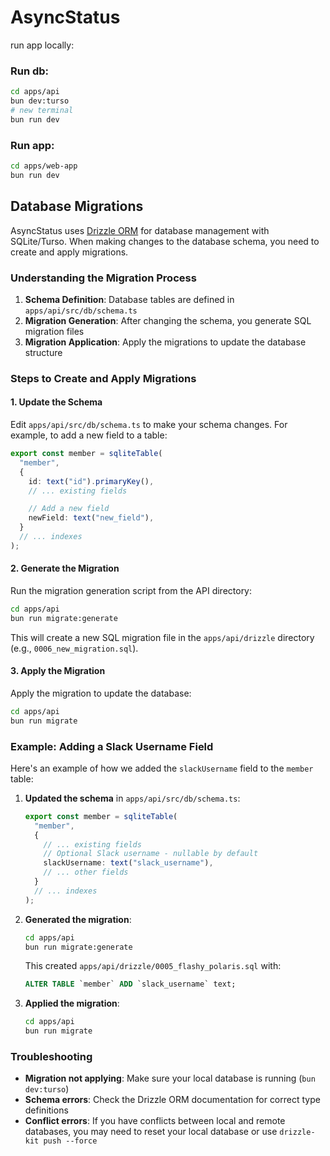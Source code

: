 # AsyncStatus

run app locally:

### Run db:

```bash
cd apps/api
bun dev:turso
# new terminal
bun run dev
```

### Run app:

```bash
cd apps/web-app
bun run dev
```

## Database Migrations

AsyncStatus uses [Drizzle ORM](https://orm.drizzle.team/) for database management with SQLite/Turso. When making changes to the database schema, you need to create and apply migrations.

### Understanding the Migration Process

1. **Schema Definition**: Database tables are defined in `apps/api/src/db/schema.ts`
2. **Migration Generation**: After changing the schema, you generate SQL migration files
3. **Migration Application**: Apply the migrations to update the database structure

### Steps to Create and Apply Migrations

#### 1. Update the Schema

Edit `apps/api/src/db/schema.ts` to make your schema changes. For example, to add a new field to a table:

```typescript
export const member = sqliteTable(
  "member",
  {
    id: text("id").primaryKey(),
    // ... existing fields

    // Add a new field
    newField: text("new_field"),
  }
  // ... indexes
);
```

#### 2. Generate the Migration

Run the migration generation script from the API directory:

```bash
cd apps/api
bun run migrate:generate
```

This will create a new SQL migration file in the `apps/api/drizzle` directory (e.g., `0006_new_migration.sql`).

#### 3. Apply the Migration

Apply the migration to update the database:

```bash
cd apps/api
bun run migrate
```

### Example: Adding a Slack Username Field

Here's an example of how we added the `slackUsername` field to the `member` table:

1. **Updated the schema** in `apps/api/src/db/schema.ts`:

   ```typescript
   export const member = sqliteTable(
     "member",
     {
       // ... existing fields
       // Optional Slack username - nullable by default
       slackUsername: text("slack_username"),
       // ... other fields
     }
     // ... indexes
   );
   ```

2. **Generated the migration**:

   ```bash
   cd apps/api
   bun run migrate:generate
   ```

   This created `apps/api/drizzle/0005_flashy_polaris.sql` with:

   ```sql
   ALTER TABLE `member` ADD `slack_username` text;
   ```

3. **Applied the migration**:
   ```bash
   cd apps/api
   bun run migrate
   ```

### Troubleshooting

- **Migration not applying**: Make sure your local database is running (`bun dev:turso`)
- **Schema errors**: Check the Drizzle ORM documentation for correct type definitions
- **Conflict errors**: If you have conflicts between local and remote databases, you may need to reset your local database or use `drizzle-kit push --force`

